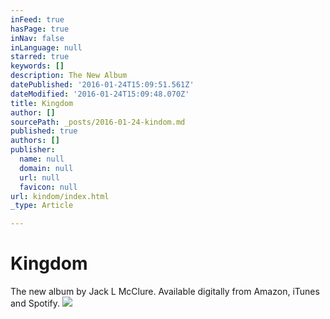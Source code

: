 ```yaml
---
inFeed: true
hasPage: true
inNav: false
inLanguage: null
starred: true
keywords: []
description: The New Album
datePublished: '2016-01-24T15:09:51.561Z'
dateModified: '2016-01-24T15:09:48.070Z'
title: Kingdom
author: []
sourcePath: _posts/2016-01-24-kindom.md
published: true
authors: []
publisher:
  name: null
  domain: null
  url: null
  favicon: null
url: kindom/index.html
_type: Article

---
```

# Kingdom

The new album by Jack L McClure. Available digitally from Amazon, iTunes and Spotify.
![](https://s3-us-west-2.amazonaws.com/the-grid-img/p/e3e63861a05952573463de9fa88b69cf4cd7e45c.jpg)